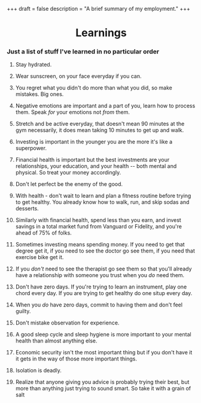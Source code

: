 +++
draft = false
description = "A brief summary of my employment."
+++

<center><h1>Learnings</h1></center>

<h3>Just a list of stuff I've learned in no particular order</h3>

1. Stay hydrated.

1. Wear sunscreen, on your face everyday if you can.

1. You regret what you didn't do more than what you did, so make mistakes. Big ones. 

1. Negative emotions are important and a part of you, learn how to process them. Speak *for* your emotions not *from* them. 

1. Stretch and be active everyday, that doesn't mean 90 minutes at the gym necessarily, it does mean taking 10 minutes to get up and walk. 

1. Investing is important in the younger you are the more it's like a superpower. 

1. Financial health is important but the best investments are your relationships, your education, and your health -- both mental and physical. So treat your money accordingly. 

1. Don't let perfect be the enemy of the good.

1. With health - don't wait to learn and plan a fitness routine before trying to get healthy. You already know how to walk, run, and skip sodas and desserts. 

1. Similarly with financial health, spend less than you earn, and invest savings in a total market fund from Vanguard or Fidelity, and you're ahead of 75% of folks. 

1. Sometimes investing means spending money. If you need to get that degree get it, if you need to see the doctor go see them, if you need that exercise bike get it.

1. If you *don't* need to see the therapist go see them so that you'll already have a relationship with someone you trust when you *do* need them. 

1. Don't have zero days. If you're trying to learn an instrument, play one chord every day. If you are trying to get healthy do one situp every day. 

1. When you *do* have zero days, commit to having them and don't feel guilty. 

1. Don't mistake observation for experience.

1. A good sleep cycle and sleep hygiene is more important to your mental health than almost anything else. 

1. Economic security isn't the most important thing but if you don't have it it gets in the way of those more important things. 

1. Isolation is deadly.

1. Realize that anyone giving you advice is probably trying their best, but more than anything just trying to sound smart. So take it with a grain of salt
